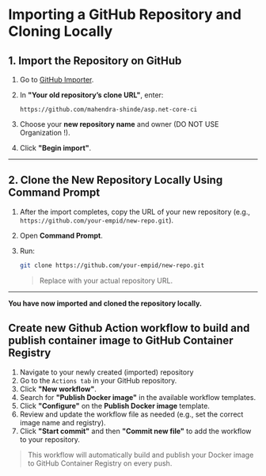 # Importing a GitHub Repository and Cloning Locally

## 1. Import the Repository on GitHub

1. Go to [GitHub Importer](https://github.com/new/import).
2. In **"Your old repository’s clone URL"**, enter:

    ```
    https://github.com/mahendra-shinde/asp.net-core-ci
    ```
3. Choose your **new repository name** and owner (DO NOT USE Organization !).
4. Click **"Begin import"**.

---

## 2. Clone the New Repository Locally Using Command Prompt

1. After the import completes, copy the URL of your new repository (e.g., `https://github.com/your-empid/new-repo.git`).
2. Open **Command Prompt**.
3. Run:
    
    ```sh
    git clone https://github.com/your-empid/new-repo.git
    ```
    > Replace with your actual repository URL.

---

**You have now imported and cloned the repository locally.**

## Create new Github Action workflow to build and publish container image to GitHub Container Registry

1. Navigate to your newly created (imported) repository
2. Go to the `Actions tab` in your GitHub repository.
3. Click **"New workflow"**.
4. Search for **"Publish Docker image"** in the available workflow templates.
5. Click **"Configure"** on the **Publish Docker image** template.
6. Review and update the workflow file as needed (e.g., set the correct image name and registry).
7. Click **"Start commit"** and then **"Commit new file"** to add the workflow to your repository.

> This workflow will automatically build and publish your Docker image to GitHub Container Registry on every push.

